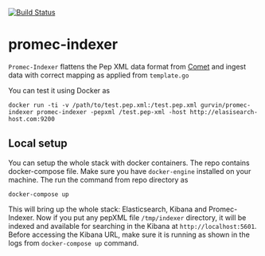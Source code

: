 [![Build Status](https://travis-ci.org/gurvindersingh/promec-indexer.png)](https://travis-ci.org/gurvindersingh/promec-indexer)

# promec-indexer

`Promec-Indexer` flattens the Pep XML data format from [Comet](http://comet-ms.sourceforge.net/) and ingest data with correct mapping as applied from `template.go`

You can test it using Docker as

```
docker run -ti -v /path/to/test.pep.xml:/test.pep.xml gurvin/promec-indexer promec-indexer -pepxml /test.pep-xml -host http://elasisearch-host.com:9200
```

## Local setup

You can setup the whole stack with docker containers. The repo contains docker-compose file. Make sure you have `docker-engine` installed on your machine. The run the command from repo directory as
```
docker-compose up
```

This will bring up the whole stack: Elasticsearch, Kibana and Promec-Indexer. Now if you put any pepXML file `/tmp/indexer` directory, it will be indexed and available for searching in the Kibana at `http://localhost:5601`. Before accessing the Kibana URL, make sure it is running as shown in the logs from `docker-compose up` command.